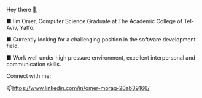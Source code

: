 Hey there 👋,

 <p>
 ■ I’m Omer, Computer Science Graduate at The Academic College of Tel-Aviv, Yaffo.
</p>

 <p>
 ■ Currently looking for a challenging position in the software development field.
</p>

 <p>
 ■ Work well under high pressure environment, excellent interpersonal and communication skills.
</p>

<p>
Connect with me:

📫https://www.linkedin.com/in/omer-morag-20ab39166/

</p>
